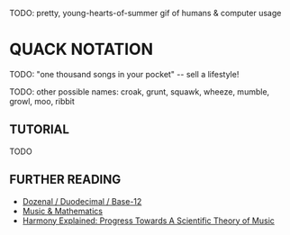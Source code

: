 
TODO: pretty, young-hearts-of-summer gif of humans & computer usage

# QUACK NOTATION

TODO: "one thousand songs in your pocket" -- sell a lifestyle!

TODO: other possible names: croak, grunt, squawk, wheeze, mumble, growl, moo, ribbit

## TUTORIAL

TODO

## FURTHER READING

- [Dozenal / Duodecimal / Base-12](https://en.wikipedia.org/wiki/Duodecimal)
- [Music & Mathematics](https://en.wikipedia.org/wiki/Music_and_mathematics)
- [Harmony Explained: Progress Towards A Scientific Theory of Music](https://arxiv.org/html/1202.4212v2)
